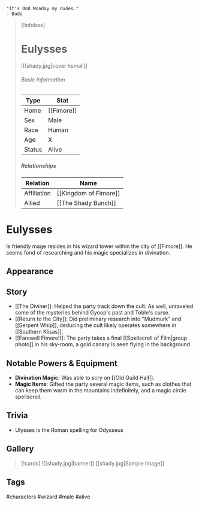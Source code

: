 	"It's DnD Monday my dudes." 
	- Dude

> [!infobox]
> # Eulysses
> ![[shady.jpg|cover hsmall]]
> ###### Basic Information
> | Type | Stat |
> | ---- | ---- |
> | Home | [[Fimore]] |
> | Sex | Male |
> | Race | Human |
> | Age | X |
> | Status | Alive |
> ##### Relationships
> | Relation | Name |
> | ---- | ---- |
> | Affiliation | [[Kingdom of Fimore]] |
> | Allied | [[The Shady Bunch]] |

# Eulysses
Is friendly mage resides in his wizard tower within the city of [[Fimore]]. He seems fond of researching and his magic specializes in divination.
## Appearance
## Story
- [[The Diviner]]: Helped the party track down the cult. As well, unraveled some of the mysteries behind Gyoop's past and Toble's curse.
- [[Return to the City]]: Did preliminary research into "Mudmurk" and [[Serpent Whip]], deducing the cult likely operates somewhere in [[Southern Klisas]]. 
- [[Farewell Fimore!]]: The party takes a final [[Spellscroll of Film|group photo]] in his sky-room, a gold canary is seen flying in the background.
## Notable Powers & Equipment
- **Divination Magic:** Was able to scry on [[Old Guild Hall]].
- **Magic Items**: Gifted the party several magic items, such as clothes that can keep them warm in the mountains indefinitely, and a magic circle spellscroll.
## Trivia
- Ulysses is the Roman spelling for Odysseus

## Gallery
>[!cards]
>![[shady.jpg|banner]]
>[[shady.jpg|Sample Image]]
>

## Tags
#characters #wizard #male #alive